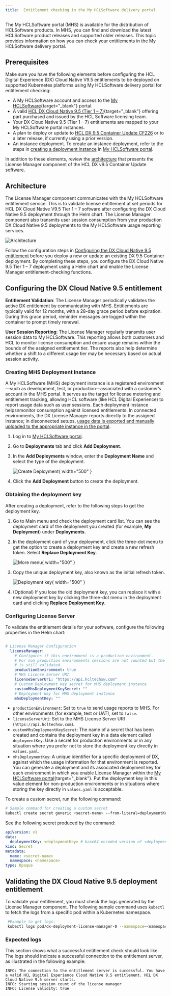 ```yaml
---
title:  Entitlement checking in the My HCLSoftware delivery portal
---
```


The My HCLSoftware portal (MHS) is available for the distribution of HCLSoftware products. In MHS, you can find and download the latest HCLSoftware product releases and supported older releases. This topic provides information on how you can check your entitlements in the My HCLSoftware delivery portal.

## Prerequisites

Make sure you have the following elements before configuring the HCL Digital Experience (DX) Cloud Native V9.5 entitlements to be deployed on supported Kubernetes platforms using My HCLSoftware delivery portal for entitlement checking:  

-   A My HCLSoftware account and access to the [My HCLSoftware](https://support.hcl-software.com/csm?id=kb_article&sysparm_article=KB0109011){target="_blank"} portal.
-   A valid [HCL DX Cloud Native 9.5 (Tier 1 – 7)](https://www.hcltechsw.com/wps/wcm/connect/61f40a7e-d2ca-42d4-b24c-d5adfd4fe54d/HCL+Digital+Experience+Cloud+Native+v9.5.pdf?MOD=AJPERES&CONVERT_TO=url&CACHEID=ROOTWORKSPACE-61f40a7e-d2ca-42d4-b24c-d5adfd4fe54d-n-MmIad){target="_blank"} offering part purchased and issued by the HCL Software licensing team.
-   Your DX Cloud Native 9.5 (Tier 1 – 7) entitlements are mapped to your My HCLSoftware portal instances.  
-   A plan to deploy or update to [HCL DX 9.5 Container Update CF226](../../../../whatsnew/cf20/newcf226.md) or to a later release, if currently using a prior version.
-   An instance deployment. To create an instance deployment, refer to the steps in [creating a deployment instance](#creating-mhs-deployment-instance) in [My HCLSoftware portal](https://my.hcltechsw.com/).

In addition to these elements, review the [architecture](#architecture) that presents the License Manager component of the HCL DX v9.5 Container Update software.

## Architecture

The License Manager component communicates with the My HCLSoftware entitlement service. This is to validate license entitlement at set periods for HCL DX Cloud Native V9.5 Tier 1 – 7 software after configuring the DX Cloud Native 9.5 deployment through the Helm chart. The License Manager component also transmits user session consumption from your production DX Cloud Native 9.5 deployments to the My HCLSoftware usage reporting services.

![Architecture](../../software_licensing_portal/_img/DX_95_container_license_manager_arch_mhs.png) 

Follow the configuration steps in [Configuring the DX Cloud Native 9.5 entitlement](#configuring-the-dx-cloud-native-95-entitlement) before you deploy a new or update an existing DX 9.5 Container deployment. By completing these steps, you configure the DX Cloud Native 9.5 Tier 1 – 7 deployment using a Helm chart and enable the License Manager entitlement-checking functions.



## Configuring the DX Cloud Native 9.5 entitlement

**Entitlement Validation**: The License Manager periodically validates the active DX entitlement by communicating with MHS. Entitlements are typically valid for 12 months, with a 28-day grace period before expiration. During this grace period, reminder messages are logged within the container to prompt timely renewal.

**User Session Reporting**: The License Manager regularly transmits user session data to My HCLSoftware. This reporting allows both customers and HCL to monitor license consumption and ensure usage remains within the bounds of the assigned entitlement tier. The reports also help determine whether a shift to a different usage tier may be necessary based on actual session activity.

### Creating MHS Deployment Instance

A My HCLSoftware (MHS) deployment instance is a registered environment—such as development, test, or production—associated with a customer’s account in the MHS portal. It serves as the target for license metering and entitlement tracking, allowing HCL software (like HCL Digital Experience) to report usage data such as user sessions. Each deployment instance helpsnmonitor consumption against licensed entitlements. In connected environments, the DX License Manager reports directly to the assigned instance; in disconnected setups, [usage data is exported and manually uploaded to the appropriate instance in the portal](../configuring_mfs_file_base_session_reporting.md).

1. Log in to [My HCLSoftware portal](https://my.hcltechsw.com/).

2. Go to **Deployments** tab and click **Add Deployment**.

3. In the **Add Deployments** window, enter the **Deployment Name** and select the type of the deployment.
    
    ![Create Deployment](../../software_licensing_portal/_img/create_deployment.png){ width="500" }

4. Click the **Add Deployment** button to create the deployment.

### Obtaining the deployment key

After creating a deployment, refer to the following steps to get the deployment key.

1. Go to Main menu and check the deployment card list. You can see the deployment card of the deployment you created (for example, **My Deployment**) under **Deployments**. 

2. In the deployment card of your deployment, click the three-dot menu to get the option to create a deployment key and create a new refresh token. Select **Replace Deployment Key**.

    ![More menu](../../software_licensing_portal/_img/deployment_key.png){ width="500" }

3. Copy the unique deployment key, also known as the initial refresh token.

    ![Deployment key](../../software_licensing_portal/_img/new_deployment_key.png){ width="500" }

4. (Optional) If you lose the old deployment key, you can replace it with a new deployment key by clicking the three-dot menu in the deployment card and clicking **Replace Deployment Key**.

### Configuring License Server

To validate the entitlement details for your software, configure the following properties in the Helm chart:

```yaml

# License Manager Configuration
  licenseManager:
    # Configures if this environment is a production environment.
    # For non production environments sessions are not counted but the license
    # is still validated.
    productionEnvironment: true
    # MHS License Server URI
    licenseServerUri: "https://api.hcltechsw.com"
    # Custom Deployment key secret for MHS deployment instance
    customMhsDeploymentKeySecret: ""
    # Deployment key for MHS deployment instance
    mhsDeploymentKey: ""

```

-   `productionEnvironment`: Set to `true` to send usage reports to MHS. For other environments (for example, test or UAT), set to `false`.
-   `licenseServerUri`: Set to the MHS License Server URI (`https://api.hcltechsw.com`).
-   `customMhsDeploymentKeySecret`: The name of a secret that has been created and contains the deployment key in a data element called `deploymentKey`. Use a secret for production environments or in any situation where you prefer not to store the deployment key directly in `values.yaml`.
-   `mhsDeploymentKey`: A unique identifier for a specific deployment of DX, against which the usage information for that environment is reported. You can generate a deployment and its associated deployment key for each environment in which you enable License Manager within the [My HCLSoftware portal](https://my.hcltechsw.com/){target="_blank"}. Put the deployment key in this value element for non-production environments or in situations where storing the key directly in `values.yaml` is acceptable.

To create a custom secret, run the following command:

```sh
# Sample command for creating a custom secret
kubectl create secret generic <secret-name> --from-literal=deploymentKey=<deploymentKey> --namespace=<namespace>
```

See the following secret produced by the command:

```yaml
apiVersion: v1
data:
  deploymentKey: <deploymentKey> # base64 encoded version of <deploymentKey> from the command
kind: Secret
metadata:
  name: <secret-name>
  namespace: <namespace>
type: Opaque
```

## Validating the DX Cloud Native 9.5 deployment entitlement

To validate your entitlement, you must check the logs generated by the License Manager component. The following sample command uses `kubectl` to fetch the logs from a specific pod within a Kubernetes namespace.

```sh
 #Example to get logs:
 kubectl logs pod/dx-deployment-license-manager-0 --namespace=<namespace>
``` 

### Expected logs

This section shows what a successful entitlement check should look like. The logs should indicate a successful connection to the entitlement server, as illustrated in the following example:

```log
INFO: The connection to the entitlement server is successful. You have a valid HCL Digital Experience Cloud Native 9.5 entitlement. HCL DX Cloud Native 9.5 server starts.
INFO: Starting session count of the license manager
INFO: License validity: true
```